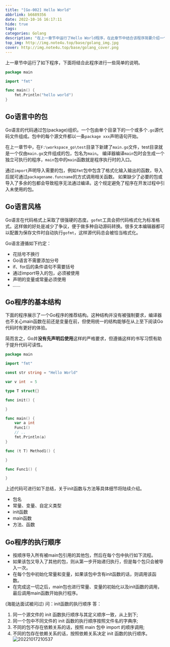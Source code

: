 ```yaml
---
title: "[Go-002] Hello World"
abbrlink: b6689356
date: 2022-10-16 16:17:11
hide: true
tags:
categories: Golang
description: "在上一章节中运行了Hello World程序，在此章节中结合该程序简要介绍一个Golang程序组成与基本结构。"
top_img: http://img.note4u.top/base/golang_img.jpg
cover: http://img.note4u.top/base/golang_cover.png
---
```


上一章节中运行了如下程序，下面将结合此程序进行一些简单的说明。
``` go
package main

import "fmt"

func main() {
    fmt.Println("hello world")
}
```

## Go语言中的包
Go语言的代码通过包(package)组织。一个包由单个目录下的一个或多个`.go`源代码文件组成。包中的每个源文件都以一条`package xxx`声明语句开始。

在上一章节中，在`F:\workspace_go\test`目录下新建了`main.go`文件，test目录就是一个仅由`main.go`文件组成的包，包名为`main`。
编译器编译`main`包时会生成一个独立可执行的程序，`main`包中的`main`函数就是程序执行时的入口。

通过`import`声明导入需要的包，例如`fmt`包中包含了格式化输入输出的函数，导入后就可通过`packagename.funcname`的方式调用相关函数。
如果缺少了必要的包或导入了多余的包都会导致程序无法通过编译。这个规定避免了程序在开发过程中引入未使用的包。 

## Go语言风格
Go语言在代码格式上采取了很强硬的态度。`gofmt`工具会把代码格式化为标准格式。这样做的好处是减少了争议，便于做多种自动源码转换。很多文本编辑器都可以配置为保存文件时自动执行`gofmt`，这样源代码总会被恰当格式化。

Go语言遵循如下约定：
- 花括号不换行
- Go语言不需要添加分号
- if、for后的条件语句不需要括号
- 通过import导入的包，必须被使用
- 声明的变量或常量必须使用
- *......*

## Go程序的基本结构
下面的程序展示了一个Go程序的推荐结构。这种结构并没有被强制要求，编译器也不关心main函数在前还是变量在前，但使用统一的结构能够在从上至下阅读Go代码时有更好的体验。

简而言之，Go并**没有先声明后使用**这样的严格要求，但遵循这样的书写习惯有助于提升代码可读性。

``` go
package main

import "fmt"

const str string = "Hello World"

var v int  = 5

type T struct{}

func init() {

}

func main() {
    var a int
    Func1()
    // ..
    fmt.Println(a)
}

func (t T) Method1() {

}

func Func1() {

}
```
上述代码可进行如下总结，关于init函数与方法等具体细节将陆续介绍。
- 包名
- 常量、变量、自定义类型
- init函数
- main函数
- 方法、函数

## Go程序的执行顺序
- 按顺序导入所有被main包引用的其他包，然后在每个包中执行如下流程。
- 如果该包又导入了其他的包，则从第一步开始递归执行，但是每个包只会被导入一次。
- 在每个包中初始化常量和变量，如果该包中含有init函数的话，则调用该函数。
- 在完成这一切之后，main包也进行常量、变量的初始化以及init函数的调用，最后调用main函数开始执行程序。

(海能达面试被问过)
问：init函数的执行顺序
答：
1. 同一个源文件的 init 函数执行顺序与其定义顺序一致，从上到下;
2. 同一个包中不同文件的 init 函数的执行顺序按照文件名的字典序;
3. 不同的包不存在依赖关系的话，按照 main 包中 import 的顺序调用;
4. 不同的包存在依赖关系的话，按照依赖关系决定 init 函数的执行顺序。
![20221017210537](http://img.note4u.top/article/20221017210537.png)